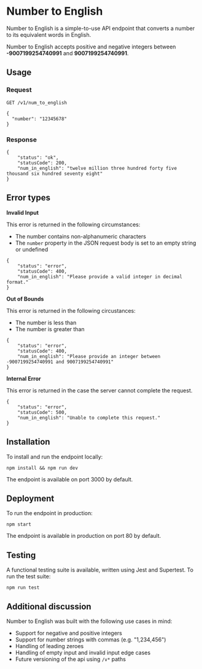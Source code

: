 # Number to English

Number to English is a simple-to-use API endpoint that converts a number to its equivalent words in English.

Number to English accepts positive and negative integers between **-9007199254740991** and **9007199254740991**.

## Usage

### Request

```
GET /v1/num_to_english

{
  "number": "12345678"
}

```

### Response

```
{
    "status": "ok",
    "statusCode": 200,
    "num_in_english": "twelve million three hundred forty five thousand six hundred seventy eight"
}

```

## Error types

**Invalid Input**

This error is returned in the following circumstances:

- The number contains non-alphanumeric characters
- The `number` property in the JSON request body is set to an empty string or undefined

```
{
    "status": "error",
    "statusCode": 400,
    "num_in_english": "Please provide a valid integer in decimal format."
}

```

**Out of Bounds**

This error is returned in the following circustances:

- The number is less than
- The number is greater than

```
{
    "status": "error",
    "statusCode": 400,
    "num_in_english": "Please provide an integer between -9007199254740991 and 9007199254740991"
}

```

**Internal Error**

This error is returned in the case the server cannot complete the request.

```
{
    "status": "error",
    "statusCode": 500,
    "num_in_english": "Unable to complete this request."
}

```

## Installation

To install and run the endpoint locally:

`npm install && npm run dev`

The endpoint is available on port 3000 by default.

## Deployment

To run the endpoint in production:

`npm start`

The endpoint is available in production on port 80 by default.

## Testing

A functional testing suite is available, written using Jest and Supertest. To run the test suite:

`npm run test`

## Additional discussion

Number to English was built with the following use cases in mind:

- Support for negative and positive integers
- Support for number strings with commas (e.g. "1,234,456")
- Handling of leading zeroes
- Handling of empty input and invalid input edge cases
- Future versioning of the api using `/v*` paths
